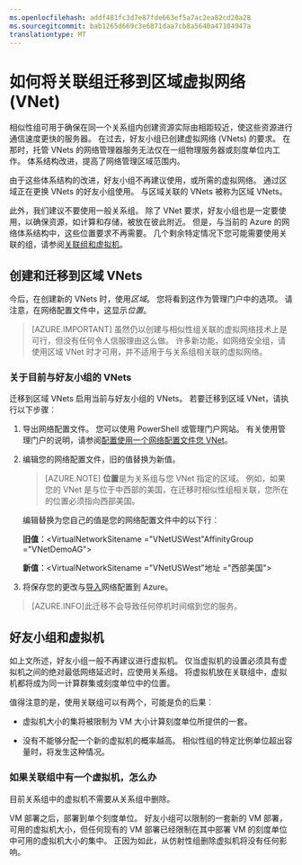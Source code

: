 ```yaml
---
ms.openlocfilehash: addf481fc3d7e87fde663ef5a7ac2ea82cd20a28
ms.sourcegitcommit: bab1265d669c3e6871daa7cb8a5640a47104947a
translationtype: MT
---
```

<properties 
   pageTitle="如何将关联组迁移到区域虚拟网络 (VNet)"
   description="了解如何将关联组迁移到区域 vnets"
   services="virtual-network"
   documentationCenter="na"
   authors="telmosampaio"
   manager="carolz"
   editor="tysonn" />
<tags 
   ms.service="virtual-network"
   ms.devlang="na"
   ms.topic="article"
   ms.tgt_pltfrm="na"
   ms.workload="infrastructure-services"
   ms.date="09/02/2015"
   ms.author="telmos" />

# 如何将关联组迁移到区域虚拟网络 (VNet)

相似性组可用于确保在同一个关系组内创建资源实际由相距较近，使这些资源进行通信速度更快的服务器。 在过去，好友小组已创建虚拟网络 (VNets) 的要求。 在那时，托管 VNets 的网络管理器服务无法仅在一组物理服务器或刻度单位内工作。 体系结构改进，提高了网络管理区域范围内。

由于这些体系结构的改进，好友小组不再建议使用，或所需的虚拟网络。 通过区域正在更换 VNets 的好友小组使用。 与区域关联的 VNets 被称为区域 VNets。

此外，我们建议不要使用一般关系组。 除了 VNet 要求，好友小组也是一定要使用，以确保资源，如计算和存储，被放在彼此附近。 但是，与当前的 Azure 的网络体系结构中，这些位置要求不再需要。 几个剩余特定情况下您可能需要使用关联的组，请参阅[关联组和虚拟机](#Affinity-groups-and-VMs)。

## 创建和迁移到区域 VNets

今后，在创建新的 VNets 时，使用*区域*。 您将看到这作为管理门户中的选项。 请注意，在网络配置文件中，这显示*位置*。

>[AZURE.IMPORTANT] 虽然仍以创建与相似性组关联的虚拟网络技术上是可行，但没有任何令人信服理由这么做。 许多新功能，如网络安全组，请使用区域 VNet 时才可用，并不适用于与关系组相关联的虚拟网络。

### 关于目前与好友小组的 VNets

迁移到区域 VNets 启用当前与好友小组的 VNets。 若要迁移到区域 VNet，请执行以下步骤︰

1. 导出网络配置文件。 您可以使用 PowerShell 或管理门户网站。 有关使用管理门户的说明，请参阅[配置使用一个网络配置文件您 VNet](../virtual-networks-using-network-configuration-file/)。

1. 编辑您的网络配置文件，旧的值替换为新值。 

    > [AZURE.NOTE] **位置**是为关系组与您 VNet 指定的区域。 例如，如果您的 VNet 是与位于中西部的美国，在迁移时相似性组相关联，您所在的位置必须指向西部美国。 
    
    编辑替换为您自己的值是您的网络配置文件中的以下行︰ 

    **旧值︰**\<VirtualNetworkSitename ="VNetUSWest"AffinityGroup ="VNetDemoAG"\> 

    **新值︰**\<VirtualNetworkSitename ="VNetUSWest"地址 ="西部美国"\>

1. 将保存您的更改与[导入](../virtual-networks-using-network-configuration-file/)网络配置到 Azure。

>[AZURE.INFO]此迁移不会导致任何停机时间缩到您的服务。

## 好友小组和虚拟机

如上文所述，好友小组一般不再建议进行虚拟机。 仅当虚拟机的设置必须具有虚拟机之间的绝对最低网络延迟时，应使用关系组。 将虚拟机放在关联组中，虚拟机都将成为同一计算群集或刻度单位中的位置。

值得注意的是，使用关联组可以有两个，可能是负的后果︰

- 虚拟机大小的集将被限制为 VM 大小计算刻度单位所提供的一套。

- 没有不能够分配一个新的虚拟机的概率越高。 相似性组的特定比例单位超出容量时，将发生这种情况。

### 如果关联组中有一个虚拟机，怎么办

目前关系组中的虚拟机不需要从关系组中删除。

VM 部署之后，部署到单个刻度单位。 好友小组可以限制的一套新的 VM 部署，可用的虚拟机大小，但任何现有的 VM 部署已经限制在其中部署 VM 的刻度单位中可用的虚拟机大小的集中。 正因为如此，从仿射性组删除虚拟机将没有任何影响。
 
